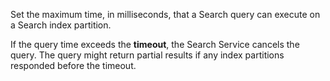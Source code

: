 Set the maximum time, in milliseconds, that a Search query can execute on a Search index partition.

If the query time exceeds the **timeout**, the Search Service cancels the query. The query might return partial results if any index partitions responded before the timeout.
